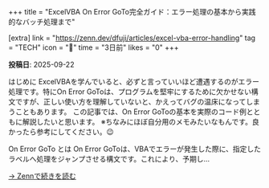 +++
title = "ExcelVBA On Error GoTo完全ガイド：エラー処理の基本から実践的なバッチ処理まで"

[extra]
link = "https://zenn.dev/dfuji/articles/excel-vba-error-handling"
tag = "TECH"
icon = "📄"
time = "3日前"
likes = "0"
+++

**投稿日**: 2025-09-22

はじめに
ExcelVBAを学んでいると、必ずと言っていいほど遭遇するのがエラー処理です。特にOn Error GoToは、プログラムを堅牢にするために欠かせない構文ですが、正しい使い方を理解していないと、かえってバグの温床になってしまうこともあります。
この記事では、On Error GoToの基本を実際のコード例とともに解説したいと思います。
※ちなみにほぼ自分用のメモみたいなもんです。良かったら参考にしてください。😉

 On Error GoTo とは
On Error GoToは、VBAでエラーが発生した際に、指定したラベルへ処理をジャンプさせる構文です。これにより、予期し...

[→ Zennで続きを読む](https://zenn.dev/dfuji/articles/excel-vba-error-handling)
